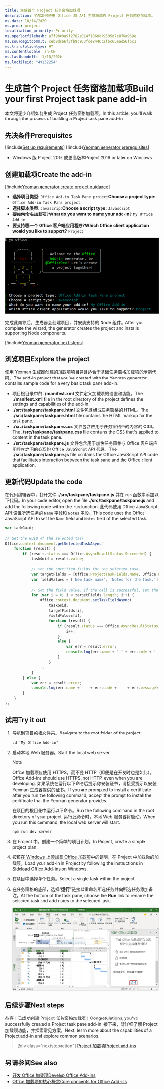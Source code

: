 ```yaml
---
title: 生成首个 Project 任务窗格加载项
description: 了解如何使用 Office JS API 生成简单的 Project 任务窗格加载项。
ms.date: 10/14/2020
ms.prod: project
localization_priority: Priority
ms.openlocfilehash: a7f9b00a9f2782e014f1060d59505d7e876a969e
ms.sourcegitcommit: ceb8dd66f3fb9c963fce8446c2f6c65ead56fbc1
ms.translationtype: HT
ms.contentlocale: zh-CN
ms.lasthandoff: 11/18/2020
ms.locfileid: "49132254"
---
```

# <a name="build-your-first-project-task-pane-add-in"></a><span data-ttu-id="b6300-103">生成首个 Project 任务窗格加载项</span><span class="sxs-lookup"><span data-stu-id="b6300-103">Build your first Project task pane add-in</span></span>

<span data-ttu-id="b6300-104">本文将逐步介绍如何生成 Project 任务窗格加载项。</span><span class="sxs-lookup"><span data-stu-id="b6300-104">In this article, you'll walk through the process of building a Project task pane add-in.</span></span>

## <a name="prerequisites"></a><span data-ttu-id="b6300-105">先决条件</span><span class="sxs-lookup"><span data-stu-id="b6300-105">Prerequisites</span></span>

[!include[Set up requirements](../includes/set-up-dev-environment-beforehand.md)]
[!include[Yeoman generator prerequisites](../includes/quickstart-yo-prerequisites.md)]

- <span data-ttu-id="b6300-106">Windows 版 Project 2016 或更高版本</span><span class="sxs-lookup"><span data-stu-id="b6300-106">Project 2016 or later on Windows</span></span>

## <a name="create-the-add-in"></a><span data-ttu-id="b6300-107">创建加载项</span><span class="sxs-lookup"><span data-stu-id="b6300-107">Create the add-in</span></span>

[!include[Yeoman generator create project guidance](../includes/yo-office-command-guidance.md)]

- <span data-ttu-id="b6300-108">**选择项目类型:** `Office Add-in Task Pane project`</span><span class="sxs-lookup"><span data-stu-id="b6300-108">**Choose a project type:** `Office Add-in Task Pane project`</span></span>
- <span data-ttu-id="b6300-109">**选择脚本类型:** `Javascript`</span><span class="sxs-lookup"><span data-stu-id="b6300-109">**Choose a script type:** `Javascript`</span></span>
- <span data-ttu-id="b6300-110">**要如何命名加载项?**</span><span class="sxs-lookup"><span data-stu-id="b6300-110">**What do you want to name your add-in?**</span></span> `My Office Add-in`
- <span data-ttu-id="b6300-111">**要支持哪一个 Office 客户端应用程序?**</span><span class="sxs-lookup"><span data-stu-id="b6300-111">**Which Office client application would you like to support?**</span></span> `Project`

![显示命令行界面中 Yeoman 生成器的提示和回答的屏幕截图](../images/yo-office-project.png)

<span data-ttu-id="b6300-113">完成此向导后，生成器会创建项目，并安装支持的 Node 组件。</span><span class="sxs-lookup"><span data-stu-id="b6300-113">After you complete the wizard, the generator creates the project and installs supporting Node components.</span></span>

[!include[Yeoman generator next steps](../includes/yo-office-next-steps.md)]

## <a name="explore-the-project"></a><span data-ttu-id="b6300-114">浏览项目</span><span class="sxs-lookup"><span data-stu-id="b6300-114">Explore the project</span></span>

<span data-ttu-id="b6300-115">使用 Yeoman 生成器创建的加载项项目包含适合于基础任务窗格加载项的示例代码。</span><span class="sxs-lookup"><span data-stu-id="b6300-115">The add-in project that you've created with the Yeoman generator contains sample code for a very basic task pane add-in.</span></span>

- <span data-ttu-id="b6300-116">项目根目录中的 **./manifest.xml** 文件定义加载项的设置和功能。</span><span class="sxs-lookup"><span data-stu-id="b6300-116">The **./manifest.xml** file in the root directory of the project defines the settings and capabilities of the add-in.</span></span>
- <span data-ttu-id="b6300-117">**./src/taskpane/taskpane.html** 文件包含组成任务窗格的 HTML。</span><span class="sxs-lookup"><span data-stu-id="b6300-117">The **./src/taskpane/taskpane.html** file contains the HTML markup for the task pane.</span></span>
- <span data-ttu-id="b6300-118">**./src/taskpane/taskpane.css** 文件包含应用于任务窗格中的内容的 CSS。</span><span class="sxs-lookup"><span data-stu-id="b6300-118">The **./src/taskpane/taskpane.css** file contains the CSS that's applied to content in the task pane.</span></span>
- <span data-ttu-id="b6300-119">**./src/taskpane/taskpane.js** 文件包含用于加快任务窗格与 Office 客户端应用程序之间的交互的 Office JavaScript API 代码。</span><span class="sxs-lookup"><span data-stu-id="b6300-119">The **./src/taskpane/taskpane.js** file contains the Office JavaScript API code that facilitates interaction between the task pane and the Office client application.</span></span>

## <a name="update-the-code"></a><span data-ttu-id="b6300-120">更新代码</span><span class="sxs-lookup"><span data-stu-id="b6300-120">Update the code</span></span>

<span data-ttu-id="b6300-121">在代码编辑器中，打开文件 **./src/taskpane/taskpane.js** 并在 `run` 函数中添加以下代码。</span><span class="sxs-lookup"><span data-stu-id="b6300-121">In your code editor, open the file **./src/taskpane/taskpane.js** and add the following code within the `run` function.</span></span> <span data-ttu-id="b6300-122">此代码使用 Office JavaScript API 设置所选任务的 `Name` 字段和 `Notes` 字段。</span><span class="sxs-lookup"><span data-stu-id="b6300-122">This code uses the Office JavaScript API to set the `Name` field and `Notes` field of the selected task.</span></span>

```js
var taskGuid;

// Get the GUID of the selected task
Office.context.document.getSelectedTaskAsync(
    function (result) {
        if (result.status === Office.AsyncResultStatus.Succeeded) {
            taskGuid = result.value;

            // Set the specified fields for the selected task.
            var targetFields = [Office.ProjectTaskFields.Name, Office.ProjectTaskFields.Notes];
            var fieldValues = ['New task name', 'Notes for the task.'];

            // Set the field value. If the call is successful, set the next field.
            for (var i = 0; i < targetFields.length; i++) {
                Office.context.document.setTaskFieldAsync(
                    taskGuid,
                    targetFields[i],
                    fieldValues[i],
                    function (result) {
                        if (result.status === Office.AsyncResultStatus.Succeeded) {
                            i++;
                        }
                        else {
                            var err = result.error;
                            console.log(err.name + ' ' + err.code + ' ' + err.message);
                        }
                    }
                );
            }
        } else {
            var err = result.error;
            console.log(err.name + ' ' + err.code + ' ' + err.message);
        }
    }
);
```

## <a name="try-it-out"></a><span data-ttu-id="b6300-123">试用</span><span class="sxs-lookup"><span data-stu-id="b6300-123">Try it out</span></span>

1. <span data-ttu-id="b6300-124">导航到项目的根文件夹。</span><span class="sxs-lookup"><span data-stu-id="b6300-124">Navigate to the root folder of the project.</span></span>

    ```command&nbsp;line
    cd "My Office Add-in"
    ```

2. <span data-ttu-id="b6300-125">启动本地 Web 服务器。</span><span class="sxs-lookup"><span data-stu-id="b6300-125">Start the local web server.</span></span>

    > [!NOTE]
    > <span data-ttu-id="b6300-126">Office 加载项应使用 HTTPS，而不是 HTTP（即便是在开发时也是如此）。</span><span class="sxs-lookup"><span data-stu-id="b6300-126">Office Add-ins should use HTTPS, not HTTP, even when you are developing.</span></span> <span data-ttu-id="b6300-127">如果系统在运行以下命令后提示你安装证书，请接受提示以安装 Yeoman 生成器提供的证书。</span><span class="sxs-lookup"><span data-stu-id="b6300-127">If you are prompted to install a certificate after you run the following command, accept the prompt to install the certificate that the Yeoman generator provides.</span></span>

    <span data-ttu-id="b6300-128">在项目的根目录中运行以下命令。</span><span class="sxs-lookup"><span data-stu-id="b6300-128">Run the following command in the root directory of your project.</span></span> <span data-ttu-id="b6300-129">运行此命令时，本地 Web 服务器将启动。</span><span class="sxs-lookup"><span data-stu-id="b6300-129">When you run this command, the local web server will start.</span></span>

    ```command&nbsp;line
    npm run dev server
    ```

3. <span data-ttu-id="b6300-130">在 Project 中，创建一个简单的项目计划。</span><span class="sxs-lookup"><span data-stu-id="b6300-130">In Project, create a simple project plan.</span></span>

4. <span data-ttu-id="b6300-131">按照[在 Windows 上旁加载 Office 加载项](../testing/create-a-network-shared-folder-catalog-for-task-pane-and-content-add-ins.md)中的说明，在 Project 中加载你的加载项。</span><span class="sxs-lookup"><span data-stu-id="b6300-131">Load your add-in in Project by following the instructions in [Sideload Office Add-ins on Windows](../testing/create-a-network-shared-folder-catalog-for-task-pane-and-content-add-ins.md).</span></span>

5. <span data-ttu-id="b6300-132">在项目中选择单个任务。</span><span class="sxs-lookup"><span data-stu-id="b6300-132">Select a single task within the project.</span></span>

6. <span data-ttu-id="b6300-133">在任务窗格的底部，选择“**运行**”链接以重命名所选任务并向所选任务添加备注。</span><span class="sxs-lookup"><span data-stu-id="b6300-133">At the bottom of the task pane, choose the **Run** link to rename the selected task and add notes to the selected task.</span></span>

    ![加载了任务窗格加载项的 Project 应用程序的屏幕截图](../images/project-quickstart-addin-1.png)

## <a name="next-steps"></a><span data-ttu-id="b6300-135">后续步骤</span><span class="sxs-lookup"><span data-stu-id="b6300-135">Next steps</span></span>

<span data-ttu-id="b6300-136">恭喜！已成功创建 Project 任务窗格加载项！</span><span class="sxs-lookup"><span data-stu-id="b6300-136">Congratulations, you've successfully created a Project task pane add-in!</span></span> <span data-ttu-id="b6300-137">接下来，请详细了解 Project 加载项功能，并探索常见方案。</span><span class="sxs-lookup"><span data-stu-id="b6300-137">Next, learn more about the capabilities of a Project add-in and explore common scenarios.</span></span>

> [!div class="nextstepaction"]
> [<span data-ttu-id="b6300-138">Project 加载项</span><span class="sxs-lookup"><span data-stu-id="b6300-138">Project add-ins</span></span>](../project/project-add-ins.md)

## <a name="see-also"></a><span data-ttu-id="b6300-139">另请参阅</span><span class="sxs-lookup"><span data-stu-id="b6300-139">See also</span></span>

- [<span data-ttu-id="b6300-140">开发 Office 加载项</span><span class="sxs-lookup"><span data-stu-id="b6300-140">Develop Office Add-ins</span></span>](../develop/develop-overview.md)
- [<span data-ttu-id="b6300-141">Office 加载项的核心概念</span><span class="sxs-lookup"><span data-stu-id="b6300-141">Core concepts for Office Add-ins</span></span>](../overview/core-concepts-office-add-ins.md)
